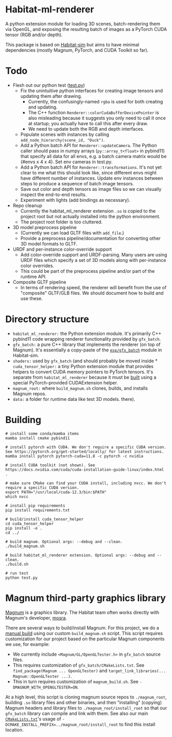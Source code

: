 

# Habitat-ml-renderer

A python extension module for loading 3D scenes, batch-rendering them via OpenGL, and exposing the resulting batch of images as a PyTorch CUDA tensor (RGB and/or depth).

This package is based on [Habitat-sim](https://github.com/facebookresearch/habitat-sim) but aims to have minimal dependencies (mostly Magnum, PyTorch, and CUDA Toolkit so far).


# Todo
* Flesh out our python test ([test.py](./test.py))
    * Fix the unintuitive python interfaces for creating image tensors and updating them after drawing.
        * Currently, the confusingly-named `rgba` is used for both creating and updating.
        * The C++ function `Renderer::colorCudaBufferDevicePointer` is also misleading because it suggests you only need to call it once at startup; you actually have to call this after every draw.
        * We need to update both the RGB and depth interfaces.
    * Populate scenes with instances by calling `add_node_hierarchy(scene_id, "Duck")`.
    * Add a Python batch API for `Renderer::updateCamera`. The Python caller should pass in numpy arrays (`py::array_t<float>` in pybind11) that specify all data for all envs, e.g. a batch camera matrix would be (#envs x 4 x 4). Set env cameras in test.py.
    * Add a Python batch API for `Renderer::transformations`. It's not yet clear to me what this should look like, since different envs might have different number of instances. Update env instances between steps to produce a sequence of batch image tensors.
    * Save out color and depth tensors as image files so we can visually inspect the end-to-end results.
    * Experiment with lights (add bindings as necessary).
* Repo cleanup
    * Currently the habitat_ml_renderer extension `.so` is copied to the project root but not actually installed into the python environment.
    * The project root folder is too cluttered.
* 3D model preprocess pipeline
    * (Currently we can load GLTF files with `add_file`.)
    * Provide a preprocess pipeline/documentation for converting other 3D model formats to GLTF.
* URDF and per-instance color-override support
    * Add color-override support and URDF-parsing. Many users are using URDF files which specify a set of 3D models along with per-instance color overrides.
    * This could be part of the preprocess pipeline and/or part of the runtime API.
* Composite GLTF pipeline
    * In terms of rendering speed, the renderer will benefit from the use of "composite" GLTF/GLB files. We should document how to build and use these.

# Directory structure

* `habitat_ml_renderer:` the Python extension module. It's primarily C++ pybind11 code wrapping renderer functionality provided by `gfx_batch`.
* `gfx_batch:` a pure C++ library that implements the renderer (on top of Magnum). It's essentially a copy-paste of the [`esp/gfx_batch`](https://github.com/facebookresearch/habitat-sim/tree/main/src/esp/gfx_batch) module in Habitat-sim.
* `shaders:` used by `gfx_batch` (and should probably be moved inside * `cuda_tensor_helper:` a tiny Python extension module that provides helpers to convert CUDA memory pointers to PyTorch tensors. It's separate from `habitat_ml_renderer` because it must be [built](cuda_tensor_helper/setup.py) using a special PyTorch-provided CUDAExtension helper.
* `magnum_root:` where `build_magnum.sh` clones, builds, and installs Magnum repos.
* `data:` a folder for runtime data like test 3D models.
there).

# Building

```
# install some conda/mamba items
mamba install cmake pybind11

# install pytorch with CUDA. We don't require a specific CUDA version. See https://pytorch.org/get-started/locally/ for latest instructions.
mamba install pytorch pytorch-cuda=11.8 -c pytorch -c nvidia

# install CUDA toolkit (not shown). See https://docs.nvidia.com/cuda/cuda-installation-guide-linux/index.html .

# make sure CMake can find your CUDA install, including nvcc. We don't require a specific CUDA version. 
export PATH="/usr/local/cuda-12.3/bin:$PATH"
which nvcc

# install pip requirements
pip install requirements.txt

# build/install cuda_tensor_helper
cd cuda_tensor_helper
pip install -e .
cd ../

# build magnum. Optional args: --debug and --clean.
./build_magnum.sh

# build habitat_ml_renderer extension. Optional args: --debug and --clean.
./build.sh

# run test
python test.py
```

# Magnum third-party graphics library

[Magnum](https://magnum.graphics/) is a graphics library. The Habitat team often works directly with Magnum's developer, [mosra](https://github.com/mosra/).

There are several ways to build/install Magnum. For this project, we do a [manual build](https://doc.magnum.graphics/magnum/building.html#building-manual) using our custom `build_magnum.sh` script. This script requires customization for our project based on the particular Magnum components we use, for example:

* We currently include `<Magnum/GL/OpenGLTester.h>` in `gfx_batch` source files.
* This requires customization of `gfx_batch/CMakeLists.txt`. See `find_package(Magnum ... OpenGLTester)` and `target_link_libraries(... Magnum::OpenGLTester ...)`.
* This in turn requires customization of `magnum_build.sh`. See `-DMAGNUM_WITH_OPENGLTESTER=ON`.

At a high level, this script is cloning magnum source repos to `./magnum_root`, building `.so` library files and other binaries, and then "installing" (copying) Magnum headers and library files to `./magnum_root/install_root` so that our `gfx_batch` library can compile and link with them. See also our main [`CMakeLists.txt`](./CMakeLists.txt)'s usage of `-DCMAKE_INSTALL_PREFIX=../magnum_root/install_root` to find this install location.


